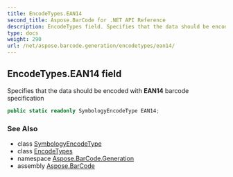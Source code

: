 ```yaml
---
title: EncodeTypes.EAN14
second_title: Aspose.BarCode for .NET API Reference
description: EncodeTypes field. Specifies that the data should be encoded with EAN14 barcode specification
type: docs
weight: 290
url: /net/aspose.barcode.generation/encodetypes/ean14/
---
```

## EncodeTypes.EAN14 field

Specifies that the data should be encoded with **EAN14** barcode specification

```csharp
public static readonly SymbologyEncodeType EAN14;
```

### See Also

* class [SymbologyEncodeType](../../symbologyencodetype/)
* class [EncodeTypes](../)
* namespace [Aspose.BarCode.Generation](../../../aspose.barcode.generation/)
* assembly [Aspose.BarCode](../../../)


